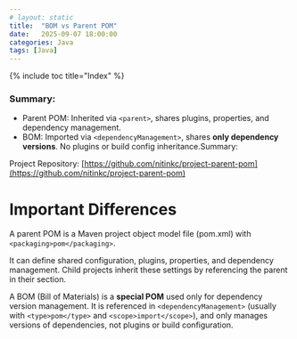 ```yaml
---
# layout: static
title:  "BOM vs Parent POM"
date:   2025-09-07 18:00:00
categories: Java
tags: [Java]
---
```


{% include toc title="Index" %}

### Summary:
- Parent POM: Inherited via `<parent>`, shares plugins, properties, and dependency management.
- BOM: Imported via `<dependencyManagement>`, shares **only dependency versions**. No plugins or build config inheritance.Summary:

Project Repository:
[https://github.com/nitinkc/project-parent-pom](https://github.com/nitinkc/project-parent-pom)

# Important Differences
A parent POM is a Maven project object model file (pom.xml) with `<packaging>pom</packaging>`. 

It can define shared configuration, plugins, properties, and dependency management.
Child projects inherit these settings by referencing the parent in their <parent> section. 

A BOM (Bill of Materials) is a **special POM** used only for dependency version management.
It is referenced in `<dependencyManagement>` (usually with `<type>pom</type>` and `<scope>import</scope>`), 
and only manages versions of dependencies, not plugins or build configuration. 

